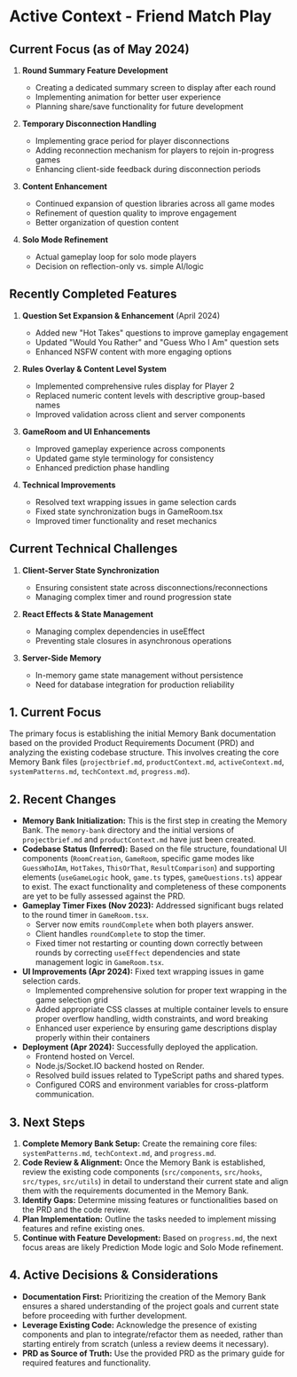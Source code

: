# Active Context - Friend Match Play

## Current Focus (as of May 2024)

1. **Round Summary Feature Development**
   - Creating a dedicated summary screen to display after each round
   - Implementing animation for better user experience
   - Planning share/save functionality for future development

2. **Temporary Disconnection Handling**
   - Implementing grace period for player disconnections
   - Adding reconnection mechanism for players to rejoin in-progress games
   - Enhancing client-side feedback during disconnection periods

3. **Content Enhancement**
   - Continued expansion of question libraries across all game modes
   - Refinement of question quality to improve engagement
   - Better organization of question content

4. **Solo Mode Refinement**
   - Actual gameplay loop for solo mode players
   - Decision on reflection-only vs. simple AI/logic

## Recently Completed Features

1. **Question Set Expansion & Enhancement** (April 2024)
   - Added new "Hot Takes" questions to improve gameplay engagement
   - Updated "Would You Rather" and "Guess Who I Am" question sets
   - Enhanced NSFW content with more engaging options

2. **Rules Overlay & Content Level System**
   - Implemented comprehensive rules display for Player 2
   - Replaced numeric content levels with descriptive group-based names
   - Improved validation across client and server components

3. **GameRoom and UI Enhancements**
   - Improved gameplay experience across components
   - Updated game style terminology for consistency
   - Enhanced prediction phase handling

4. **Technical Improvements**
   - Resolved text wrapping issues in game selection cards
   - Fixed state synchronization bugs in GameRoom.tsx
   - Improved timer functionality and reset mechanics

## Current Technical Challenges

1. **Client-Server State Synchronization**
   - Ensuring consistent state across disconnections/reconnections
   - Managing complex timer and round progression state

2. **React Effects & State Management**
   - Managing complex dependencies in useEffect
   - Preventing stale closures in asynchronous operations

3. **Server-Side Memory**
   - In-memory game state management without persistence
   - Need for database integration for production reliability

## 1. Current Focus

The primary focus is establishing the initial Memory Bank documentation based on the provided Product Requirements Document (PRD) and analyzing the existing codebase structure. This involves creating the core Memory Bank files (`projectbrief.md`, `productContext.md`, `activeContext.md`, `systemPatterns.md`, `techContext.md`, `progress.md`).

## 2. Recent Changes

- **Memory Bank Initialization:** This is the first step in creating the Memory Bank. The `memory-bank` directory and the initial versions of `projectbrief.md` and `productContext.md` have just been created.
- **Codebase Status (Inferred):** Based on the file structure, foundational UI components (`RoomCreation`, `GameRoom`, specific game modes like `GuessWhoIAm`, `HotTakes`, `ThisOrThat`, `ResultComparison`) and supporting elements (`useGameLogic` hook, `game.ts` types, `gameQuestions.ts`) appear to exist. The exact functionality and completeness of these components are yet to be fully assessed against the PRD.
- **Gameplay Timer Fixes (Nov 2023):** Addressed significant bugs related to the round timer in `GameRoom.tsx`.
    - Server now emits `roundComplete` when both players answer.
    - Client handles `roundComplete` to stop the timer.
    - Fixed timer not restarting or counting down correctly between rounds by correcting `useEffect` dependencies and state management logic in `GameRoom.tsx`.
- **UI Improvements (Apr 2024):** Fixed text wrapping issues in game selection cards.
    - Implemented comprehensive solution for proper text wrapping in the game selection grid
    - Added appropriate CSS classes at multiple container levels to ensure proper overflow handling, width constraints, and word breaking
    - Enhanced user experience by ensuring game descriptions display properly within their containers
- **Deployment (Apr 2024):** Successfully deployed the application.
    - Frontend hosted on Vercel.
    - Node.js/Socket.IO backend hosted on Render.
    - Resolved build issues related to TypeScript paths and shared types.
    - Configured CORS and environment variables for cross-platform communication.

## 3. Next Steps

1.  **Complete Memory Bank Setup:** Create the remaining core files: `systemPatterns.md`, `techContext.md`, and `progress.md`.
2.  **Code Review & Alignment:** Once the Memory Bank is established, review the existing code components (`src/components`, `src/hooks`, `src/types`, `src/utils`) in detail to understand their current state and align them with the requirements documented in the Memory Bank.
3.  **Identify Gaps:** Determine missing features or functionalities based on the PRD and the code review.
4.  **Plan Implementation:** Outline the tasks needed to implement missing features and refine existing ones.
5.  **Continue with Feature Development:** Based on `progress.md`, the next focus areas are likely Prediction Mode logic and Solo Mode refinement.

## 4. Active Decisions & Considerations

- **Documentation First:** Prioritizing the creation of the Memory Bank ensures a shared understanding of the project goals and current state before proceeding with further development.
- **Leverage Existing Code:** Acknowledge the presence of existing components and plan to integrate/refactor them as needed, rather than starting entirely from scratch (unless a review deems it necessary).
- **PRD as Source of Truth:** Use the provided PRD as the primary guide for required features and functionality.
